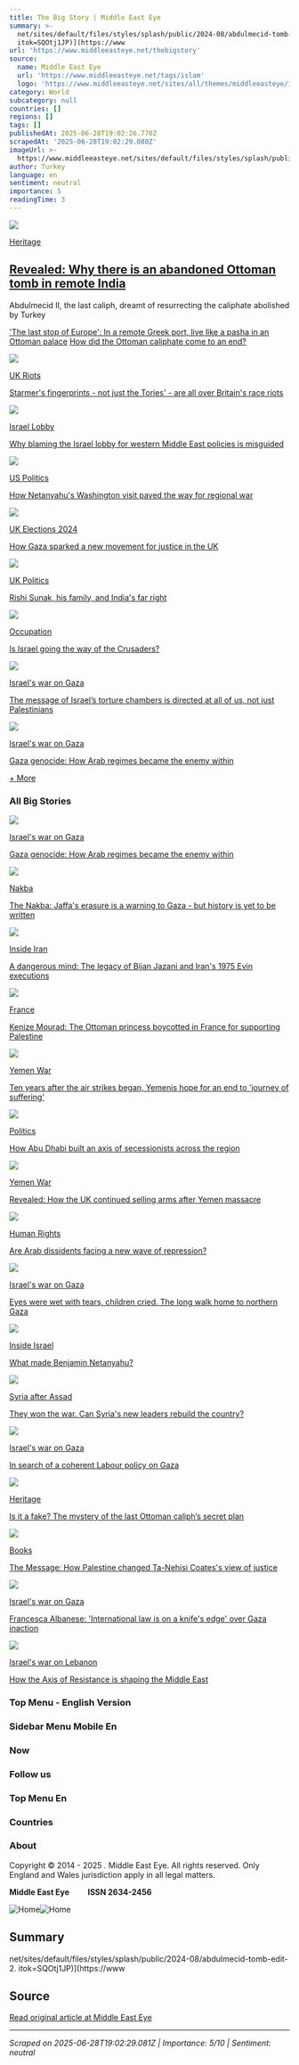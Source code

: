 ```yaml
---
title: The Big Story | Middle East Eye
summary: >-
  net/sites/default/files/styles/splash/public/2024-08/abdulmecid-tomb-edit-2.
  itok=SQOtj1JP)](https://www
url: 'https://www.middleeasteye.net/thebigstory'
source:
  name: Middle East Eye
  url: 'https://www.middleeasteye.net/tags/islam'
  logo: 'https://www.middleeasteye.net/sites/all/themes/middleeasteye/images/logo.png'
category: World
subcategory: null
countries: []
regions: []
tags: []
publishedAt: 2025-06-28T19:02:26.770Z
scrapedAt: '2025-06-28T19:02:29.080Z'
imageUrl: >-
  https://www.middleeasteye.net/sites/default/files/styles/splash/public/2024-08/abdulmecid-tomb-edit-2.jpg.webp?itok=SQOtj1JP
author: Turkey
language: en
sentiment: neutral
importance: 5
readingTime: 3
---
```

[![](https://www.middleeasteye.net/sites/default/files/styles/splash/public/2024-08/abdulmecid-tomb-edit-2.jpg.webp?itok=SQOtj1JP)](https://www.middleeasteye.net/big-story/ottoman-india-last-caliph-abdulmecid-tomb-will)

[Heritage](https://www.middleeasteye.net/topics/heritage)

## [Revealed: Why there is an abandoned Ottoman tomb in remote India](https://www.middleeasteye.net/big-story/ottoman-india-last-caliph-abdulmecid-tomb-will)

Abdulmecid II, the last caliph, dreamt of resurrecting the caliphate abolished by Turkey

['The last stop of Europe': In a remote Greek port, live like a pasha in an Ottoman palace](https://www.middleeasteye.net/discover/summer-skip-mediterreanean-islands-and-live-pasha-secret-corner-greece) [How did the Ottoman caliphate come to an end?](https://www.middleeasteye.net/discover/explain-turkey-ottoman-caliphate-abolished)

[![](https://www.middleeasteye.net/sites/default/files/styles/landing_tile/public/images-story/Keir-Starmer-Mosque-Solihull-August-2024-joe-giddens-afp%202.jpg.webp?itok=f4xyoh9M)](https://www.middleeasteye.net/big-story/uk-keir-starmer-fingerprints-tories-race-riots)

[UK Riots](https://www.middleeasteye.net/topics/uk-riots)

[Starmer's fingerprints - not just the Tories' - are all over Britain's race riots](https://www.middleeasteye.net/big-story/uk-keir-starmer-fingerprints-tories-race-riots)

[![](https://www.middleeasteye.net/sites/default/files/styles/landing_tile/public/images-story/Blinken-Aipac-june-5-2023-reuters.jpg.webp?itok=6vIB6Rvt)](https://www.middleeasteye.net/big-story/why-blaming-israel-lobby-western-middle-east-policies-misguided)

[Israel Lobby](https://www.middleeasteye.net/topics/israel-lobby)

[Why blaming the Israel lobby for western Middle East policies is misguided](https://www.middleeasteye.net/big-story/why-blaming-israel-lobby-western-middle-east-policies-misguided)

[![](https://www.middleeasteye.net/sites/default/files/styles/landing_tile/public/images-story/Netanyahu-protest-Washington-AFP-24-July-2024.jpg.webp?itok=rV46PvjM)](https://www.middleeasteye.net/big-story/netanyahu-washington-visit-paved-way-regional-war)

[US Politics](https://www.middleeasteye.net/topics/us-politics)

[How Netanyahu's Washington visit paved the way for regional war](https://www.middleeasteye.net/big-story/netanyahu-washington-visit-paved-way-regional-war)

[![](https://www.middleeasteye.net/sites/default/files/styles/landing_tile/public/images-story/tanushka%20andrew%20moataz%20corbyn%20london%2018%20may%202024%20phil%20ross_0.jpeg.webp?itok=wFXKjrhv)](https://www.middleeasteye.net/big-story/how-gaza-sparked-new-movement-justice-uk)

[UK Elections 2024](https://www.middleeasteye.net/topics/uk-elections-2024)

[How Gaza sparked a new movement for justice in the UK](https://www.middleeasteye.net/big-story/how-gaza-sparked-new-movement-justice-uk)

[![](https://www.middleeasteye.net/sites/default/files/styles/landing_tile/public/uk-prime-minister-embraces-indian-prime-minister-narendra-modi-g20-new-delhi-9-sep-2023-afp.jpg.webp?itok=3bEWuy9Q)](https://www.middleeasteye.net/big-story/uk-rishi-sunak-family-conservative-party-india-hindutva-far-right)

[UK Politics](https://www.middleeasteye.net/topics/uk-politics)

[Rishi Sunak, his family, and India's far right](https://www.middleeasteye.net/big-story/uk-rishi-sunak-family-conservative-party-india-hindutva-far-right)

[![](https://www.middleeasteye.net/sites/default/files/styles/landing_tile/public/2024-06/Members%20of%20Israel%27s%20Regnum%20Hierosolimitanum%20knights%20club%2C%20wearing%20costumes%20of%20Crusaders%20and%20Salaheddin%27s%20army%2C%20rehearse%20on%20July%201%2C%202017%20at%20a%20camp%20outside%20the%20town%20of%20Hattin%20near%20Tiberias%20in%20northern%20Israel-afp.jpg.webp?itok=HoxyNRPI)](https://www.middleeasteye.net/big-story/israel-going-way-crusaders-is)

[Occupation](https://www.middleeasteye.net/topics/occupation)

[Is Israel going the way of the Crusaders?](https://www.middleeasteye.net/big-story/israel-going-way-crusaders-is)

[![](https://www.middleeasteye.net/sites/default/files/styles/landing_tile/public/images-story/The%20daughter%20of%20one%20of%20the%20Palestinians%20imprisoned%20in%20Israel%20lift%20placards%20and%20portraits%20at%20a%20rally%20calling%20for%20their%20release%20in%20the%20occupied%20West%20Bank%20on%2027%20February%2C%202024%20%28AFP%29.jpg.webp?itok=nNfwBrlF)](https://www.middleeasteye.net/big-story/israel-torture-chambers-message-directed-us-palestinians)

[Israel's war on Gaza](https://www.middleeasteye.net/topics/israel-war-gaza)

[The message of Israel’s torture chambers is directed at all of us, not just Palestinians](https://www.middleeasteye.net/big-story/israel-torture-chambers-message-directed-us-palestinians)

[![](https://www.middleeasteye.net/sites/default/files/styles/landing_tile/public/images-story/uae-saudi-ministers-aqaba-jordan-december-2024-andrew-caballero-reynolds-afp.jpg.webp?itok=UL_R1QrD)](https://www.middleeasteye.net/big-story/gaza-genocide-arab-regimes-became-enemy-within-how)

[Israel's war on Gaza](https://www.middleeasteye.net/topics/israel-war-gaza)

[Gaza genocide: How Arab regimes became the enemy within](https://www.middleeasteye.net/big-story/gaza-genocide-arab-regimes-became-enemy-within-how)

[\+ More](https://www.middleeasteye.net/big-story##)

### All Big Stories

[![](https://www.middleeasteye.net/sites/default/files/styles/landing_tile/public/images-story/uae-saudi-ministers-aqaba-jordan-december-2024-andrew-caballero-reynolds-afp.jpg.webp?itok=UL_R1QrD)](https://www.middleeasteye.net/big-story/gaza-genocide-arab-regimes-became-enemy-within-how)

[Israel's war on Gaza](https://www.middleeasteye.net/topics/israel-war-gaza)

[Gaza genocide: How Arab regimes became the enemy within](https://www.middleeasteye.net/big-story/gaza-genocide-arab-regimes-became-enemy-within-how)

[![](https://www.middleeasteye.net/sites/default/files/styles/landing_tile/public/images-story/jaffa-nakba-collage-main.jpg.webp?itok=Hw77t5qr)](https://www.middleeasteye.net/big-story/jaffa-gaza-palestinians-honour-the-dead-displaced-dispossessed)

[Nakba](https://www.middleeasteye.net/topics/nakba)

[The Nakba: Jaffa's erasure is a warning to Gaza - but history is yet to be written](https://www.middleeasteye.net/big-story/jaffa-gaza-palestinians-honour-the-dead-displaced-dispossessed)

[![](https://www.middleeasteye.net/sites/default/files/styles/landing_tile/public/images-story/Interrogation%20a%20drawing%20by%20Bijan.jpg.webp?itok=xT_No_Lj)](https://www.middleeasteye.net/big-story/iran-bijan-jazani-evin-executions-dangerous-mind)

[Inside Iran](https://www.middleeasteye.net/topics/inside-iran)

[A dangerous mind: The legacy of Bijan Jazani and Iran's 1975 Evin executions](https://www.middleeasteye.net/big-story/iran-bijan-jazani-evin-executions-dangerous-mind)

[![](https://www.middleeasteye.net/sites/default/files/styles/landing_tile/public/images-story/kenize-mirror-second.jpg.webp?itok=l1WkAcFS)](https://www.middleeasteye.net/big-story/kenize-mourad-ottoman-princess-writer-boycotted-france-palestine)

[France](https://www.middleeasteye.net/topics/france)

[Kenize Mourad: The Ottoman princess boycotted in France for supporting Palestine](https://www.middleeasteye.net/big-story/kenize-mourad-ottoman-princess-writer-boycotted-france-palestine)

[![](https://www.middleeasteye.net/sites/default/files/styles/landing_tile/public/images-story/Yemen-Child-Cemetery-AFP-2019.jpg.webp?itok=1VWrfNp-)](https://www.middleeasteye.net/big-story/yemen-war-anniversary-hope-end-suffering)

[Yemen War](https://www.middleeasteye.net/topics/yemen-war)

[Ten years after the air strikes began, Yemenis hope for an end to 'journey of suffering'](https://www.middleeasteye.net/big-story/yemen-war-anniversary-hope-end-suffering)

[![](https://www.middleeasteye.net/sites/default/files/styles/landing_tile/public/images-story/The%20United%20Arab%20Emirates%27%20President%20Sheikh%20Mohamed%20bin%20Zayed%20Al%20Nahyan%20arrives%20at%20the%20BRICS%20summit%20in%20Kazan%20on%20October%2023%2C%202024-afp.jpg.webp?itok=g6FauF4u)](https://www.middleeasteye.net/big-story/abu-dhabi-built-axis-secessionists-across-region-how)

[Politics](https://www.middleeasteye.net/topics/politics)

[How Abu Dhabi built an axis of secessionists across the region](https://www.middleeasteye.net/big-story/abu-dhabi-built-axis-secessionists-across-region-how)

[![](https://www.middleeasteye.net/sites/default/files/styles/landing_tile/public/2025-03/yemen-funeral-hall-attack-ocotber-2016-afp_0.jpg.webp?itok=fZOFMoGV)](https://www.middleeasteye.net/big-story/yemen-saudi-uk-great-hall-attack-foi)

[Yemen War](https://www.middleeasteye.net/topics/yemen-war)

[Revealed: How the UK continued selling arms after Yemen massacre](https://www.middleeasteye.net/big-story/yemen-saudi-uk-great-hall-attack-foi)

[![](https://www.middleeasteye.net/sites/default/files/styles/landing_tile/public/images-story/extradition%20final%20feat%20image.png.webp?itok=EcWIUvp9)](https://www.middleeasteye.net/big-story/aimc-are-arab-dissidents-facing-new-wave-repression)

[Human Rights](https://www.middleeasteye.net/topics/human-rights)

[Are Arab dissidents facing a new wave of repression?](https://www.middleeasteye.net/big-story/aimc-are-arab-dissidents-facing-new-wave-repression)

[![](https://www.middleeasteye.net/sites/default/files/styles/landing_tile/public/images-story/A%20man%20walks%20near%20destroyed%20buildings%20in%20the%20west%20of%20Beit%20Lahia%20in%20the%20northern%20Gaza%20Strip%20on%20February%2011%2C%202025-afp.jpg.webp?itok=Gfkbq3Zq)](https://www.middleeasteye.net/big-story/my-journey-gaza-devastation-resilience)

[Israel's war on Gaza](https://www.middleeasteye.net/topics/israel-war-gaza)

[Eyes were wet with tears, children cried. The long walk home to northern Gaza](https://www.middleeasteye.net/big-story/my-journey-gaza-devastation-resilience)

[![](https://www.middleeasteye.net/sites/default/files/styles/landing_tile/public/2025-03/israel-benjamin-netanyahu-2014-afp.jpg.webp?itok=rJrbvt2C)](https://www.middleeasteye.net/big-story/israel-who-benjamin-netanyahu-early-years-palestine)

[Inside Israel](https://www.middleeasteye.net/topics/inside-israel)

[What made Benjamin Netanyahu?](https://www.middleeasteye.net/big-story/israel-who-benjamin-netanyahu-early-years-palestine)

[![](https://www.middleeasteye.net/sites/default/files/styles/landing_tile/public/images-story/syria-ahmed-al-sharaa-war-room-november-2024-balkis-press-abaca-reuters.jpg.webp?itok=SZkjxlnL)](https://www.middleeasteye.net/big-story/after-winning-war-can-syrias-new-leaders-rebuild-country)

[Syria after Assad](https://www.middleeasteye.net/topics/syria-after-assad)

[They won the war. Can Syria's new leaders rebuild the country?](https://www.middleeasteye.net/big-story/after-winning-war-can-syrias-new-leaders-rebuild-country)

[![](https://www.middleeasteye.net/sites/default/files/styles/landing_tile/public/palestine-gaza-demonstration-keir-starmer-mask-london-13-jan-2024-afp.jpg.webp?itok=RpbLtm8l)](https://www.middleeasteye.net/big-story/labour-keir-starmer-policy-gaza-israel)

[Israel's war on Gaza](https://www.middleeasteye.net/topics/israel-war-gaza)

[In search of a coherent Labour policy on Gaza](https://www.middleeasteye.net/big-story/labour-keir-starmer-policy-gaza-israel)

[![](https://www.middleeasteye.net/sites/default/files/styles/landing_tile/public/images-story/upscale%20-%20caliphate-deed-collage-ottoman1.jpg.webp?itok=zCzSa1AT)](https://www.middleeasteye.net/big-story/ottoman-caliph-hyderabad-nizam-plan)

[Heritage](https://www.middleeasteye.net/topics/heritage)

[Is it a fake? The mystery of the last Ottoman caliph’s secret plan](https://www.middleeasteye.net/big-story/ottoman-caliph-hyderabad-nizam-plan)

[![](https://www.middleeasteye.net/sites/default/files/styles/landing_tile/public/images-story/52917223577_dbee38e17e_o%281%29_0.jpg.webp?itok=rzOtsONp)](https://www.middleeasteye.net/big-story/book-review-ta-nehisi-coates-palestine-changed-view-justice)

[Books](https://www.middleeasteye.net/topics/books)

[The Message: How Palestine changed Ta-Nehisi Coates's view of justice](https://www.middleeasteye.net/big-story/book-review-ta-nehisi-coates-palestine-changed-view-justice)

[![](https://www.middleeasteye.net/sites/default/files/styles/landing_tile/public/images-story/Francesca-albanse-13-nov-2024-mee.jpg.webp?itok=Ki2_ymf-)](https://www.middleeasteye.net/big-story/un-francesca-albanese-icc-more-arrest-warrants-israel-leaders)

[Israel's war on Gaza](https://www.middleeasteye.net/topics/israel-war-gaza)

[Francesca Albanese: 'International law is on a knife's edge' over Gaza inaction](https://www.middleeasteye.net/big-story/un-francesca-albanese-icc-more-arrest-warrants-israel-leaders)

[![](https://www.middleeasteye.net/sites/default/files/styles/landing_tile/public/images-story/protesters%20carry%20pictures%20of%20late%20Hamas%20leader%20Ismail%20Haniye%20and%20Hezbollah%20leader%20Hassan%20Nasrallah%20during%20a%20protest%20in%20support%20of%20Lebanon%20and%20Gaza%20in%20Tunisia%20on%207%20October%2C%202024%20%28Reuters%29.jpg.webp?itok=aHoHmfvK)](https://www.middleeasteye.net/big-story/middle-east-axis-resistance-shaping-how)

[Israel's war on Lebanon](https://www.middleeasteye.net/topics/israel-war-lebanon)

[How the Axis of Resistance is shaping the Middle East](https://www.middleeasteye.net/big-story/middle-east-axis-resistance-shaping-how)

### Top Menu - English Version

### Sidebar Menu Mobile En

### Now

### Follow us

### Top Menu En

### Countries

### About

Copyright © 2014 - 2025 _._ Middle East Eye. All rights reserved. Only England and Wales jurisdiction apply in all legal matters.

**Middle East Eye          ISSN 2634-2456**

![Home](https://www.middleeasteye.net/themes/mee_subtheme/images/logo-mobile-en.svg)![Home](https://www.middleeasteye.net/themes/mee_subtheme/images/logo-mobile-en.svg)


## Summary

net/sites/default/files/styles/splash/public/2024-08/abdulmecid-tomb-edit-2. itok=SQOtj1JP)](https://www

## Source

[Read original article at Middle East Eye](https://www.middleeasteye.net/thebigstory)

---

*Scraped on 2025-06-28T19:02:29.081Z | Importance: 5/10 | Sentiment: neutral*